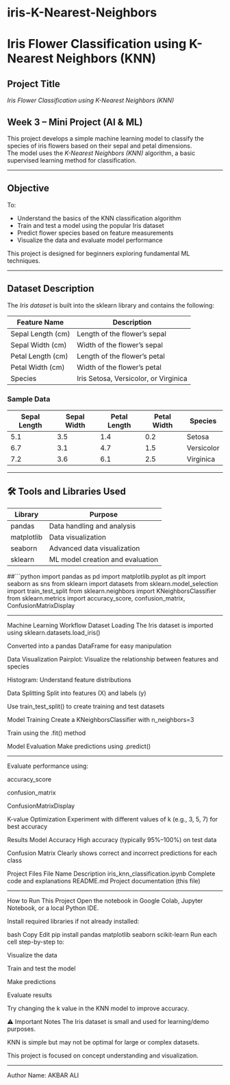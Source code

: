 # iris-K-Nearest-Neighbors
#  Iris Flower Classification using K-Nearest Neighbors (KNN)

##  Project Title  
*Iris Flower Classification using K-Nearest Neighbors (KNN)*

##  Week 3 – Mini Project (AI & ML)  
This project develops a simple machine learning model to classify the species of iris flowers based on their sepal and petal dimensions.  
The model uses the *K-Nearest Neighbors (KNN)* algorithm, a basic supervised learning method for classification.

---

##  Objective  
To:
- Understand the basics of the KNN classification algorithm  
- Train and test a model using the popular Iris dataset  
- Predict flower species based on feature measurements  
- Visualize the data and evaluate model performance  

This project is designed for beginners exploring fundamental ML techniques.

---

##  Dataset Description  

The *Iris dataset* is built into the sklearn library and contains the following:

| Feature Name      | Description                         |
|-------------------|-------------------------------------|
| Sepal Length (cm) | Length of the flower’s sepal        |
| Sepal Width (cm)  | Width of the flower’s sepal         |
| Petal Length (cm) | Length of the flower’s petal        |
| Petal Width (cm)  | Width of the flower’s petal         |
| Species           | Iris Setosa, Versicolor, or Virginica |

###  Sample Data

| Sepal Length | Sepal Width | Petal Length | Petal Width | Species    |
|--------------|-------------|--------------|-------------|------------|
| 5.1          | 3.5         | 1.4          | 0.2         | Setosa     |
| 6.7          | 3.1         | 4.7          | 1.5         | Versicolor |
| 7.2          | 3.6         | 6.1          | 2.5         | Virginica  |

---

## 🛠 Tools and Libraries Used  

| Library      | Purpose                              |
|--------------|--------------------------------------|
| pandas       | Data handling and analysis           |
| matplotlib   | Data visualization                   |
| seaborn      | Advanced data visualization          |
| sklearn      | ML model creation and evaluation     |

##```python
import pandas as pd
import matplotlib.pyplot as plt
import seaborn as sns
from sklearn import datasets
from sklearn.model_selection import train_test_split
from sklearn.neighbors import KNeighborsClassifier
from sklearn.metrics import accuracy_score, confusion_matrix, ConfusionMatrixDisplay

---
 Machine Learning Workflow
 Dataset Loading
The Iris dataset is imported using sklearn.datasets.load_iris()

Converted into a pandas DataFrame for easy manipulation

 Data Visualization
Pairplot: Visualize the relationship between features and species

Histogram: Understand feature distributions

 Data Splitting
Split into features (X) and labels (y)

Use train_test_split() to create training and test datasets

 Model Training
Create a KNeighborsClassifier with n_neighbors=3

Train using the .fit() method

 Model Evaluation
Make predictions using .predict()

---
Evaluate performance using:

accuracy_score

confusion_matrix

ConfusionMatrixDisplay

 K-value Optimization
Experiment with different values of k (e.g., 3, 5, 7) for best accuracy

 Results
 Model Accuracy
High accuracy (typically 95%–100%) on test data

Confusion Matrix
Clearly shows correct and incorrect predictions for each class

 Project Files
File Name	Description
iris_knn_classification.ipynb	Complete code and explanations
README.md	Project documentation (this file)

---
 How to Run This Project
Open the notebook in Google Colab, Jupyter Notebook, or a local Python IDE.

Install required libraries if not already installed:

bash
Copy
Edit
pip install pandas matplotlib seaborn scikit-learn
Run each cell step-by-step to:

Visualize the data

Train and test the model

Make predictions

Evaluate results

Try changing the k value in the KNN model to improve accuracy.

⚠ Important Notes
The Iris dataset is small and used for learning/demo purposes.

KNN is simple but may not be optimal for large or complex datasets.

This project is focused on concept understanding and visualization.

---
 Author
Name: AKBAR ALI 
